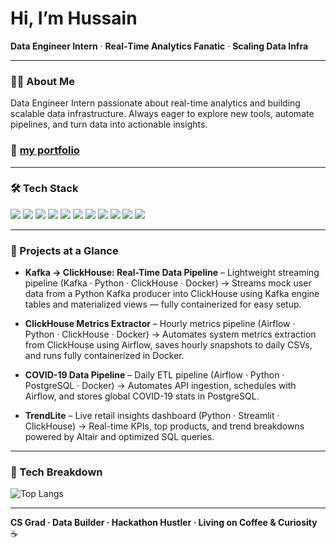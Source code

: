 # Hi, I’m Hussain  
**Data Engineer Intern** · **Real‑Time Analytics Fanatic** · **Scaling Data Infra**

---

### 🙋‍♂️ About Me  
Data Engineer Intern passionate about real-time analytics and building scalable data infrastructure. Always eager to explore new tools, automate pipelines, and turn data into actionable insights.

### 🔗 [my portfolio](https://my-portfolio-git-main-mohamed-hussain-ss-projects.vercel.app/)
---

### 🛠️ Tech Stack
<p align="left">
  <!-- Languages -->
  <img src="https://img.shields.io/badge/Python-3776AB?style=for-the-badge&logo=python&logoColor=white" />
  <img src="https://img.shields.io/badge/Go-00ADD8?style=for-the-badge&logo=go&logoColor=white" />
  <img src="https://img.shields.io/badge/SQL-336791?style=for-the-badge&logo=postgresql&logoColor=white" />

  <!-- Databases -->
  <img src="https://img.shields.io/badge/PostgreSQL-4169E1?style=for-the-badge&logo=postgresql&logoColor=white" />
  <img src="https://img.shields.io/badge/ClickHouse-FFDD00?style=for-the-badge&logo=clickhouse&logoColor=black" />

  <!-- Workflow & Streaming -->
  <img src="https://img.shields.io/badge/Apache%20Airflow-017CEE?style=for-the-badge&logo=apache-airflow&logoColor=white" />
  <img src="https://img.shields.io/badge/Apache%20Kafka-231F20?style=for-the-badge&logo=apache-kafka&logoColor=white" />
  <img src="https://img.shields.io/badge/Docker-2496ED?style=for-the-badge&logo=docker&logoColor=white" />
  <img src="https://img.shields.io/badge/Kubernetes-326CE5?style=for-the-badge&logo=kubernetes&logoColor=white" />

  <!-- Version Control -->
  <img src="https://img.shields.io/badge/Git-F05032?style=for-the-badge&logo=git&logoColor=white" />
  <img src="https://img.shields.io/badge/GitHub-181717?style=for-the-badge&logo=github&logoColor=white" />
</p>


---

### 🚀 Projects at a Glance

* **Kafka → ClickHouse: Real-Time Data Pipeline** – Lightweight streaming pipeline (Kafka · Python · ClickHouse · Docker)
 → Streams mock user data from a Python Kafka producer into ClickHouse using Kafka engine tables and materialized views — fully containerized for easy setup.

* **ClickHouse Metrics Extractor** – Hourly metrics pipeline (Airflow · Python · ClickHouse · Docker)
  → Automates system metrics extraction from ClickHouse using Airflow, saves hourly snapshots to daily CSVs, and runs fully containerized in Docker.
  
* **COVID-19 Data Pipeline** – Daily ETL pipeline (Airflow · Python · PostgreSQL · Docker)
  → Automates API ingestion, schedules with Airflow, and stores global COVID-19 stats in PostgreSQL.
  
* **TrendLite** – Live retail insights dashboard (Python · Streamlit · ClickHouse)
  → Real-time KPIs, top products, and trend breakdowns powered by Altair and optimized SQL queries.

---

### 🧠 Tech Breakdown
![Top Langs](https://github-readme-stats.vercel.app/api/top-langs/?username=mohhddhassan&layout=compact&theme=radical)


---

**CS Grad · Data Builder · Hackathon Hustler · Living on Coffee & Curiosity** ☕
